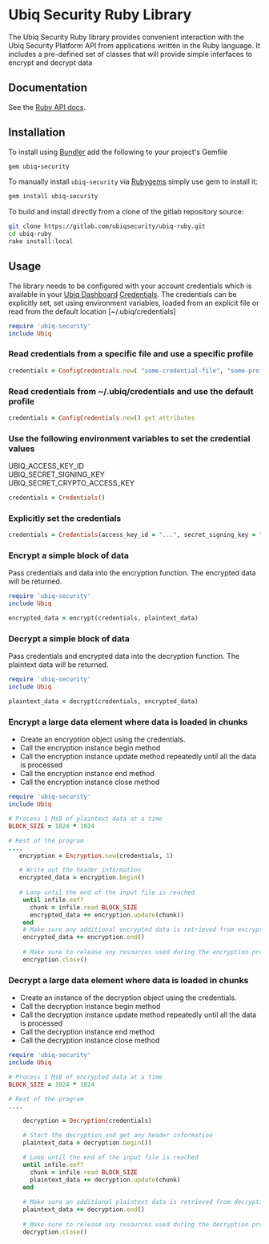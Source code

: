 # Ubiq Security Ruby Library

The Ubiq Security Ruby library provides convenient interaction with the
Ubiq Security Platform API from applications written in the Ruby language.
It includes a pre-defined set of classes that will provide simple interfaces
to encrypt and decrypt data

## Documentation

See the [Ruby API docs][apidocs].



## Installation


To install using [Bundler][bundler] add the following to your project's Gemfile

```ruby
gem ubiq-security
```

To manually install `ubiq-security` via [Rubygems][rubygems] simply use gem to install it:

```sh
gem install ubiq-security
```

To build and install directly from a clone of the gitlab repository source:

```sh
git clone https://gitlab.com/ubiqsecurity/ubiq-ruby.git
cd ubiq-ruby
rake install:local
```


## Usage

The library needs to be configured with your account credentials which is
available in your [Ubiq Dashboard][dashboard] [Credentials][credentials].   The credentials can be 
explicitly set, set using environment variables, loaded from an explicit file
or read from the default location [~/.ubiq/credentials]

```ruby
require 'ubiq-security'
include Ubiq
```

### Read credentials from a specific file and use a specific profile 
```ruby
credentials = ConfigCredentials.new( "some-credential-file", "some-profile").get_attributes
```


### Read credentials from ~/.ubiq/credentials and use the default profile
```ruby
credentials = ConfigCredentials.new().get_attributes
```


### Use the following environment variables to set the credential values
UBIQ_ACCESS_KEY_ID  
UBIQ_SECRET_SIGNING_KEY  
UBIQ_SECRET_CRYPTO_ACCESS_KEY  
```ruby
credentials = Credentials()
```


### Explicitly set the credentials
```ruby
credentials = Credentials(access_key_id = "...", secret_signing_key = "...", secret_crypto_access_key = "...")
```




### Encrypt a simple block of data

Pass credentials and data into the encryption function.  The encrypted data will be returned.


```ruby
require 'ubiq-security'
include Ubiq

encrypted_data = encrypt(credentials, plaintext_data)
```


### Decrypt a simple block of data

Pass credentials and encrypted data into the decryption function.  The plaintext data will be returned.

```ruby
require 'ubiq-security'
include Ubiq

plaintext_data = decrypt(credentials, encrypted_data)
```


### Encrypt a large data element where data is loaded in chunks

- Create an encryption object using the credentials.
- Call the encryption instance begin method
- Call the encryption instance update method repeatedly until all the data is processed
- Call the encryption instance end method
- Call the encryption instance close method


```ruby
require 'ubiq-security'
include Ubiq

# Process 1 MiB of plaintext data at a time
BLOCK_SIZE = 1024 * 1024

# Rest of the program
....
   encryption = Encryption.new(credentials, 1)

   # Write out the header information
   encrypted_data = encryption.begin()
    
   # Loop until the end of the input file is reached
    until infile.eof?
      chunk = infile.read BLOCK_SIZE
      encrypted_data += encryption.update(chunk))
    end
    # Make sure any additional encrypted data is retrieved from encryption instance
    encrypted_data += encryption.end()
   
    # Make sure to release any resources used during the encryption process
    encryption.close()
```

### Decrypt a large data element where data is loaded in chunks

- Create an instance of the decryption object using the credentials.
- Call the decryption instance begin method
- Call the decryption instance update method repeatedly until all the data is processed
- Call the decryption instance end method
- Call the decryption instance close method


```ruby
require 'ubiq-security'
include Ubiq

# Process 1 MiB of encrypted data at a time
BLOCK_SIZE = 1024 * 1024

# Rest of the program
....

    decryption = Decryption(credentials)

    # Start the decryption and get any header information
    plaintext_data = decryption.begin())

    # Loop until the end of the input file is reached
    until infile.eof?
      chunk = infile.read BLOCK_SIZE
      plaintext_data += decryption.update(chunk)
    end
    
    # Make sure an additional plaintext data is retrieved from decryption instance
    plaintext_data += decryption.end()
    
    # Make sure to release any resources used during the decryption process
    decryption.close()
```




[bundler]: https://bundler.io
[rubygems]: https://rubygems.org
[gem]: https://rubygems.org/gems/uniq-security
[dashboard]:https://dev.ubiqsecurity.com/docs/dashboard
[credentials]:https://dev.ubiqsecurity.com/docs/how-to-create-api-keys
[apidocs]:https://dev.ubiqsecurity.com/docs/api


